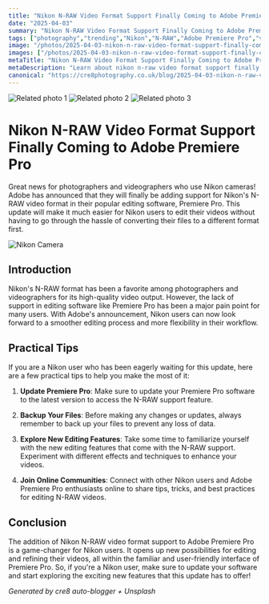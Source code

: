 ```yaml
---
title: "Nikon N-RAW Video Format Support Finally Coming to Adobe Premiere Pro"
date: "2025-04-03"
summary: "Nikon N-RAW Video Format Support Finally Coming to Adobe Premiere Pro - A trending topic in photography."
tags: ["photography","trending","Nikon","N-RAW","Adobe Premiere Pro","video format","editing software","photographers","videographers","update","support","workflow"]
image: "/photos/2025-04-03-nikon-n-raw-video-format-support-finally-coming-to-adobe-premiere-pro-1.jpg"
images: ["/photos/2025-04-03-nikon-n-raw-video-format-support-finally-coming-to-adobe-premiere-pro-1.jpg","/photos/2025-04-03-nikon-n-raw-video-format-support-finally-coming-to-adobe-premiere-pro-2.jpg","/photos/2025-04-03-nikon-n-raw-video-format-support-finally-coming-to-adobe-premiere-pro-3.jpg"]
metaTitle: "Nikon N-RAW Video Format Support Finally Coming to Adobe Premiere Pro | cre8 Photography"
metaDescription: "Learn about nikon n-raw video format support finally coming to adobe premiere pro in photography with practical tips and insights."
canonical: "https://cre8photography.co.uk/blog/2025-04-03-nikon-n-raw-video-format-support-finally-coming-to-adobe-premiere-pro"
---
```



<div class="grid grid-cols-1 sm:grid-cols-2 md:grid-cols-3 gap-4">
  <img src="/photos/2025-04-03-nikon-n-raw-video-format-support-finally-coming-to-adobe-premiere-pro-1.jpg" alt="Related photo 1" class="w-full rounded-lg" />
<img src="/photos/2025-04-03-nikon-n-raw-video-format-support-finally-coming-to-adobe-premiere-pro-2.jpg" alt="Related photo 2" class="w-full rounded-lg" />
<img src="/photos/2025-04-03-nikon-n-raw-video-format-support-finally-coming-to-adobe-premiere-pro-3.jpg" alt="Related photo 3" class="w-full rounded-lg" />
</div>


# Nikon N-RAW Video Format Support Finally Coming to Adobe Premiere Pro

Great news for photographers and videographers who use Nikon cameras! Adobe has announced that they will finally be adding support for Nikon's N-RAW video format in their popular editing software, Premiere Pro. This update will make it much easier for Nikon users to edit their videos without having to go through the hassle of converting their files to a different format first.

![Nikon Camera](/path/to/nikon-camera.jpg)

## Introduction

Nikon's N-RAW format has been a favorite among photographers and videographers for its high-quality video output. However, the lack of support in editing software like Premiere Pro has been a major pain point for many users. With Adobe's announcement, Nikon users can now look forward to a smoother editing process and more flexibility in their workflow.

## Practical Tips

If you are a Nikon user who has been eagerly waiting for this update, here are a few practical tips to help you make the most of it:

1. **Update Premiere Pro**: Make sure to update your Premiere Pro software to the latest version to access the N-RAW support feature.

2. **Backup Your Files**: Before making any changes or updates, always remember to back up your files to prevent any loss of data.

3. **Explore New Editing Features**: Take some time to familiarize yourself with the new editing features that come with the N-RAW support. Experiment with different effects and techniques to enhance your videos.

4. **Join Online Communities**: Connect with other Nikon users and Adobe Premiere Pro enthusiasts online to share tips, tricks, and best practices for editing N-RAW videos.

## Conclusion

The addition of Nikon N-RAW video format support to Adobe Premiere Pro is a game-changer for Nikon users. It opens up new possibilities for editing and refining their videos, all within the familiar and user-friendly interface of Premiere Pro. So, if you're a Nikon user, make sure to update your software and start exploring the exciting new features that this update has to offer!

*Generated by cre8 auto-blogger + Unsplash*

